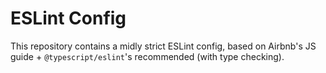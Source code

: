 # ESLint Config
This repository contains a midly strict ESLint config, based on Airbnb's JS guide + `@typescript/eslint`'s recommended (with type checking).
